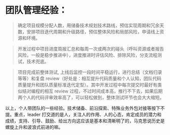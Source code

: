 # 团队管理经验：

> 确定项目规模分配人数，用储备技术规划技术路线，预估实现周期和冗余天数，安排项目迭代周期和升级路径，预估整体风险和局部风险，申请线上资源和环境。

> 开发过程中项目进度周报汇总和每周一次或两次的碰头（呼叫资源或者报告风险，一般是稳步推进中），进度推进时评估风险、排除风险，分支流程测试，技术兜底。

> 项目完成前整体测试, 上线后监控一段时间平稳运行，进行总结（文档归录等等）和复盘 review（好处是：相互提升代码质量和个人认知，团队代码质量提升和团队质量标准迭代定型）。其中开发过程中每次提交时最好有类似结对编程的相互 review 过程，不过时间成本高，推行不下去，如果后期两个人的代码评审效率高了，可以轻松做到，整体测试环节也会大大缩短。

以上，个人带团队的一些经验。技术储备、前沿探索、特殊业务外包对接等按下不提。重点，leader 打交道的是人，关注人的作用、人的心态，肯定成员的潜力和成绩，支持、引导、鼓励、给出方向这应该是基本和清晰明了的，马克思说历史是螺旋上升和波浪式前进的嘛。
